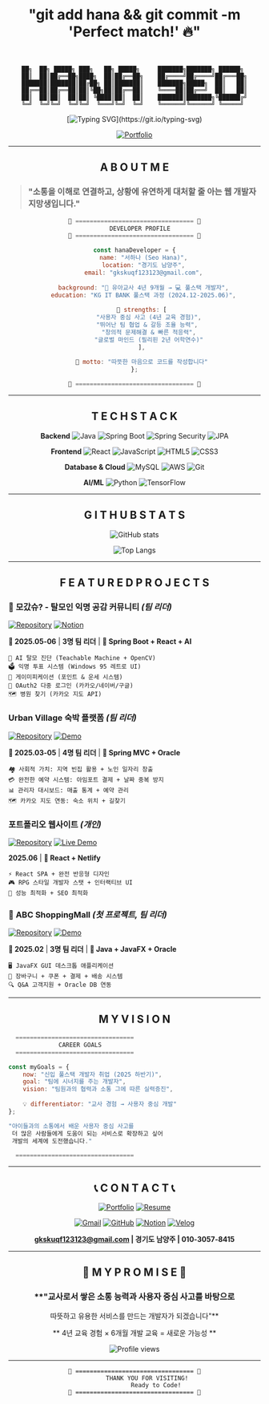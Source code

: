 <div align="center">

# "git add hana && git commit -m 'Perfect match!' 🔥"
<br>

```
██╗  ██╗ █████╗ ███╗   ██╗ █████╗     ███████╗███████╗ ██████╗ 
██║  ██║██╔══██╗████╗  ██║██╔══██╗    ██╔════╝██╔════╝██╔═══██╗
███████║███████║██╔██╗ ██║███████║    ███████╗█████╗  ██║   ██║
██╔══██║██╔══██║██║╚██╗██║██╔══██║    ╚════██║██╔══╝  ██║   ██║
██║  ██║██║  ██║██║ ╚████║██║  ██║    ███████║███████╗╚██████╔╝
╚═╝  ╚═╝╚═╝  ╚═╝╚═╝  ╚═══╝╚═╝  ╚═╝    ╚══════╝╚══════╝ ╚═════╝ 
```

[![Typing SVG](https://readme-typing-svg.herokuapp.com/?font=Orbitron&weight=900&size=40&duration=3000&pause=1200&color=2F80ED&background=FFFFFF00&center=true&vCenter=true&multiline=true&repeat=true&width=1000&height=150&lines=COMMUNICATIVE+DEVELOPER;⚡+REACT+%7C+SPRING+%7C+JAVA+⚡;)](https://git.io/typing-svg)


[![Portfolio](https://img.shields.io/badge/🌐_MY_PORTFOLIO-VISIT_NOW-00D4FF?style=for-the-badge&logo=netlify&logoColor=white&labelColor=000000)](https://hana-dev-portfolio.netlify.app/)

</div>

---

<div align="center">

## **A B O U T   M E** 

</div>

> ### **"소통을 이해로 연결하고, 상황에 유연하게 대처할 줄 아는 웹 개발자 지망생입니다."**

<div align="center">

```javascript
🌟 ================================= 🌟
    DEVELOPER PROFILE 
🌟 ================================= 🌟

const hanaDeveloper = {
     name: "서하나 (Seo Hana)",
     location: "경기도 남양주",
     email: "gkskuqf123123@gmail.com",
    
     background: "🧸 유아교사 4년 9개월 → 💻 풀스택 개발자",
     education: "KG IT BANK 풀스택 과정 (2024.12-2025.06)",
    
    💪 strengths: [
        "사용자 중심 사고 (4년 교육 경험)",
        "뛰어난 팀 협업 & 갈등 조율 능력", 
        "창의적 문제해결 & 빠른 적응력",
        "글로벌 마인드 (필리핀 2년 어학연수)"
    ],
    
    💝 motto: "따뜻한 마음으로 코드를 작성합니다"
};

🌟 ================================= 🌟
```

</div>

---

<div align="center">

## **T E C H   S T A C K** 

**Backend** 
![Java](https://img.shields.io/badge/Java-007396?style=for-the-badge&logo=java&logoColor=white)
![Spring Boot](https://img.shields.io/badge/Spring_Boot-6DB33F?style=for-the-badge&logo=spring-boot&logoColor=white)
![Spring Security](https://img.shields.io/badge/Spring_Security-6DB33F?style=for-the-badge&logo=spring-security&logoColor=white)
![JPA](https://img.shields.io/badge/JPA-59666C?style=for-the-badge&logo=hibernate&logoColor=white)

**Frontend**
![React](https://img.shields.io/badge/React-61DAFB?style=for-the-badge&logo=react&logoColor=black)
![JavaScript](https://img.shields.io/badge/JavaScript-F7DF1E?style=for-the-badge&logo=javascript&logoColor=black)
![HTML5](https://img.shields.io/badge/HTML5-E34F26?style=for-the-badge&logo=html5&logoColor=white)
![CSS3](https://img.shields.io/badge/CSS3-1572B6?style=for-the-badge&logo=css3&logoColor=white)

**Database & Cloud**
![MySQL](https://img.shields.io/badge/MySQL-4479A1?style=for-the-badge&logo=mysql&logoColor=white)
![AWS](https://img.shields.io/badge/AWS_EC2-232F3E?style=for-the-badge&logo=amazon-aws&logoColor=white)
![Git](https://img.shields.io/badge/Git-F05032?style=for-the-badge&logo=git&logoColor=white)

**AI/ML**
![Python](https://img.shields.io/badge/Python-3776AB?style=for-the-badge&logo=python&logoColor=white)
![TensorFlow](https://img.shields.io/badge/TensorFlow-FF6F00?style=for-the-badge&logo=tensorflow&logoColor=white)

</div>

---

<div align="center">

## **G I T H U B   S T A T S** 

![GitHub stats](https://github-readme-stats.vercel.app/api?username=HanaSeoo&show_icons=true&theme=tokyonight&hide_border=true&count_private=true&bg_color=0D1117&title_color=00D4FF&icon_color=00D4FF&text_color=FFFFFF)

![Top Langs](https://github-readme-stats.vercel.app/api/top-langs/?username=HanaSeoo&layout=compact&theme=tokyonight&hide_border=true&bg_color=0D1117&title_color=00D4FF&text_color=FFFFFF)

</div>

---

<div align="center">

## **F E A T U R E D   P R O J E C T S**

</div>

### 🌟 **모갔슈? - 탈모인 익명 공감 커뮤니티** *(팀 리더)*
[![Repository](https://img.shields.io/badge/📁_GitHub-Repository-181717?style=for-the-badge&logo=github&logoColor=white)](https://github.com/taejong12/mogatshoo) [![Notion](https://img.shields.io/badge/📋_Notion-상세보기-000000?style=for-the-badge&logo=notion&logoColor=white)](https://www.notion.so/Project-20ddb822a28e80ef92dfd65b470d78e9)

**📅 2025.05-06** | **3명 팀 리더** | **🔧 Spring Boot + React + AI**

```
🤖 AI 탈모 진단 (Teachable Machine + OpenCV)
🗳️ 익명 투표 시스템 (Windows 95 레트로 UI)
🎁 게이미피케이션 (포인트 & 운세 시스템)
🔐 OAuth2 다중 로그인 (카카오/네이버/구글)
🗺️ 병원 찾기 (카카오 지도 API)
```

### **Urban Village 숙박 플랫폼** *(팀 리더)*
[![Repository](https://img.shields.io/badge/📁_GitHub-Repository-181717?style=for-the-badge&logo=github&logoColor=white)](https://github.com/HanaSeoo/urban-village) [![Demo](https://img.shields.io/badge/🎬_YouTube-Demo-FF0000?style=for-the-badge&logo=youtube&logoColor=white)](https://youtu.be/vfzpYiFC3Rw)

**📅 2025.03-05** | **4명 팀 리더** | **🔧 Spring MVC + Oracle**

```
🏘️ 사회적 가치: 지역 빈집 활용 + 노인 일자리 창출
💳 완전한 예약 시스템: 아임포트 결제 + 날짜 중복 방지
📊 관리자 대시보드: 매출 통계 + 예약 관리
🗺️ 카카오 지도 연동: 숙소 위치 + 길찾기
```

### **포트폴리오 웹사이트** *(개인)*
[![Repository](https://img.shields.io/badge/📁_GitHub-Repository-181717?style=for-the-badge&logo=github&logoColor=white)](https://github.com/HanaSeoo/portfolio-website) [![Live Demo](https://img.shields.io/badge/🌐_Live-Demo-00C7B7?style=for-the-badge&logo=netlify&logoColor=white)](https://hana-dev-portfolio.netlify.app/)

**2025.06** | **🔧 React + Netlify**

```
⚡ React SPA + 완전 반응형 디자인
🎮 RPG 스타일 개발자 스탯 + 인터랙티브 UI
🚀 성능 최적화 + SEO 최적화
```

### 🛒 **ABC ShoppingMall** *(첫 프로젝트, 팀 리더)*
[![Repository](https://img.shields.io/badge/📁_GitHub-Repository-181717?style=for-the-badge&logo=github&logoColor=white)](https://github.com/HanaSeoo/ABC-ShoppingMall) [![Demo](https://img.shields.io/badge/🎬_YouTube-Demo-FF0000?style=for-the-badge&logo=youtube&logoColor=white)](https://www.youtube.com/embed/AosiUaQ-lYo)

**📅 2025.02** | **3명 팀 리더** | **🔧 Java + JavaFX + Oracle**

```
🖥️ JavaFX GUI 데스크톱 애플리케이션
🛒 장바구니 + 쿠폰 + 결제 + 배송 시스템
🔍 Q&A 고객지원 + Oracle DB 연동
```

---

<div align="center">

## **M Y   V I S I O N**

</div>

```javascript
  ================================= 
              CAREER GOALS
  ================================= 

const myGoals = {
    now: "신입 풀스택 개발자 취업 (2025 하반기)",
    goal: "팀에 시너지를 주는 개발자",
    vision: "팀원과의 협력과 소통 그에 따른 실력증진",
    
    💡 differentiator: "교사 경험 → 사용자 중심 개발"
};

"아이들과의 소통에서 배운 사용자 중심 사고를
 더 많은 사람들에게 도움이 되는 서비스로 확장하고 싶어
 개발의 세계에 도전했습니다."

  ================================= 
```

---

<div align="center">

## 📞 **C O N T A C T** 📞

[![Portfolio](https://img.shields.io/badge/🌐_PORTFOLIO-VISIT-00D4FF?style=for-the-badge&logo=netlify&logoColor=white&labelColor=000000)](https://hana-dev-portfolio.netlify.app/)
[![Resume](https://img.shields.io/badge/📄_RESUME-DOWNLOAD-blue?style=for-the-badge&logo=adobeacrobatreader&logoColor=white&labelColor=000000)](https://github.com/HanaSeoo/HanaSeoo/raw/main/서하나_이력서.pdf)

[![Gmail](https://img.shields.io/badge/Gmail-EA4335?style=for-the-badge&logo=gmail&logoColor=white)](mailto:gkskuqf123123@gmail.com)
[![GitHub](https://img.shields.io/badge/GitHub-181717?style=for-the-badge&logo=github&logoColor=white)](https://github.com/HanaSeoo)
[![Notion](https://img.shields.io/badge/Notion-000000?style=for-the-badge&logo=notion&logoColor=white)](https://www.notion.so/1b9db822a28e801eb04af2f96ab48d5a)
[![Velog](https://img.shields.io/badge/Velog-20C997?style=for-the-badge&logo=velog&logoColor=white)](https://velog.io/@gkskquf109/posts)

**gkskuqf123123@gmail.com | 경기도 남양주 | 010-3057-8415**

</div>

---

<div align="center">

## 💝 **M Y   P R O M I S E** 💝

### **"교사로서 쌓은 소통 능력과 사용자 중심 사고를 바탕으로  
따뜻하고 유용한 서비스를 만드는 개발자가 되겠습니다"**

** 4년 교육 경험 × 6개월 개발 교육 = 새로운 가능성 **

![Profile views](https://komarev.com/ghpvc/?username=HanaSeoo&color=00D4FF&style=for-the-badge)

</div>

---

<div align="center">

```
🌟 ================================= 🌟
       THANK YOU FOR VISITING!
            Ready to Code!
🌟 ================================= 🌟
```

</div>
